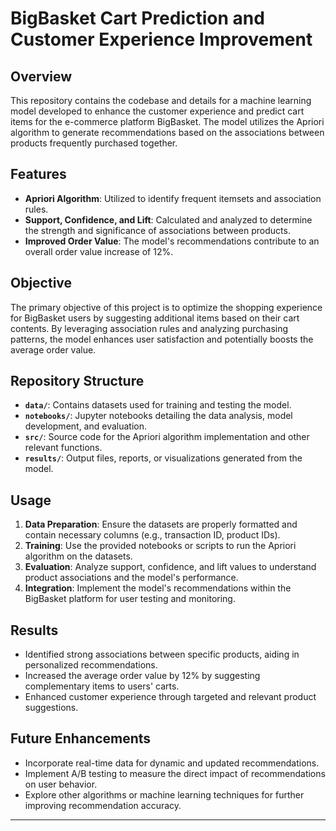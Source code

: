# BigBasket Cart Prediction and Customer Experience Improvement

## Overview
This repository contains the codebase and details for a machine learning model developed to enhance the customer experience and predict cart items for the e-commerce platform BigBasket. The model utilizes the Apriori algorithm to generate recommendations based on the associations between products frequently purchased together.

## Features
- **Apriori Algorithm**: Utilized to identify frequent itemsets and association rules.
- **Support, Confidence, and Lift**: Calculated and analyzed to determine the strength and significance of associations between products.
- **Improved Order Value**: The model's recommendations contribute to an overall order value increase of 12%.

## Objective
The primary objective of this project is to optimize the shopping experience for BigBasket users by suggesting additional items based on their cart contents. By leveraging association rules and analyzing purchasing patterns, the model enhances user satisfaction and potentially boosts the average order value.

## Repository Structure
- **`data/`**: Contains datasets used for training and testing the model.
- **`notebooks/`**: Jupyter notebooks detailing the data analysis, model development, and evaluation.
- **`src/`**: Source code for the Apriori algorithm implementation and other relevant functions.
- **`results/`**: Output files, reports, or visualizations generated from the model.

## Usage
1. **Data Preparation**: Ensure the datasets are properly formatted and contain necessary columns (e.g., transaction ID, product IDs).
2. **Training**: Use the provided notebooks or scripts to run the Apriori algorithm on the datasets.
3. **Evaluation**: Analyze support, confidence, and lift values to understand product associations and the model's performance.
4. **Integration**: Implement the model's recommendations within the BigBasket platform for user testing and monitoring.

## Results
- Identified strong associations between specific products, aiding in personalized recommendations.
- Increased the average order value by 12% by suggesting complementary items to users' carts.
- Enhanced customer experience through targeted and relevant product suggestions.

## Future Enhancements
- Incorporate real-time data for dynamic and updated recommendations.
- Implement A/B testing to measure the direct impact of recommendations on user behavior.
- Explore other algorithms or machine learning techniques for further improving recommendation accuracy.


---

